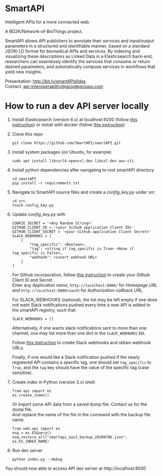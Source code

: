 # SmartAPI
Intelligent APIs for a more connected web.

A BD2K/Network-of-BioThings project.

SmartAPI allows API publishers to annotate their services and input/output parameters in a structured and identifiable manner, based on a standard JSON-LD format for biomedical APIs and services. By indexing and visualizing these descriptions as Linked Data in a Elasticsearch back-end, researchers can seamlessly identify the services that consume or return desired parameters, and automatically compose services in workflows that yield new insights.

Presentation: http://bit.ly/smartAPIslides  
Contact: api-interoperability@googlegroups.com  


# How to run a dev API server locally
1. Install Elasticsearch (version 6.x) at localhost:9200 (follow [this instruction](https://www.elastic.co/downloads/elasticsearch)) or install with docker (follow [this instruction](https://www.elastic.co/guide/en/elasticsearch/reference/current/docker.html))
2. Clone this repo
    ```
    git clone https://github.com/SmartAPI/smartAPI.git
    ````
3. Install system packages (on Ubuntu, for example)
    ```
    sudo apt install libcurl4-openssl-dev libssl-dev aws-cli
    ```
4. Install python dependencies after navigating to root smartAPI directory
    ```
    cd smartAPI
    pip install -r requirements.txt
    ```
5. Navigate to SmartAPI source files and create a *config_key.py* under *src*
    ```
    cd src
    touch config_key.py
    ```
6. Update *config_key.py* with
    ```
    COOKIE_SECRET = '<Any Random String>'
    GITHUB_CLIENT_ID = '<your Github application Client ID>'
    GITHUB_CLIENT_SECRET = '<your Github application Client Secret>'
    SLACK_WEBHOOKS = [
	    {
		    "tag_specific": <Boolean>, 
		    "tag": <string if tag_specific is True> <None if tag_specific is False>,
		    "webhook": <insert webhook URL> 
	    }
    ]
    ```
    For Github incorporation, follow [this instruction](https://developer.github.com/apps/building-oauth-apps/creating-an-oauth-app/) to create your Github Client ID and Secret.   
    Enter any _Application name_, `http://localhost:8000/` for _Homepage 
    URL_ and `http://localhost:8000/oauth` for _Authorization callback URL_.
    
    For SLACK_WEBHOOKS (optional), the list may be left empty if one does not want Slack notifications pushed every time a new API is added to the smartAPI registry, such that: 
    ```
    SLACK_WEBHOOKS = []
    ```
    Alternatively, if one wants slack notifications sent to more than one channel, one may list more than one dict in the ```SLACK_WEBHOOKS``` list.
    
    Follow [this instruction](https://slack.com/help/articles/115005265063-Incoming-Webhooks-for-Slack) to create Slack webhooks and obtain webhook URLs. 
    
    Finally, if one would like a Slack notification pushed if the newly registered API contains a specific tag, one should set ```tag_specific``` to ```True```, and the ```tag``` key should have the value of the specific tag (case sensitive). 
    
7. Create index in Python (version 3.x) shell:
    ```
    from api import es  
    es.create_index()
    ```
   Or import some API data from a saved dump file. Contact us for the dump file.  
   And replace the name of the file in the command with the backup file name.
    ```
    from web.api import es
    esq = es.ESQuery()
    esq.restore_all("smartapi_oas3_backup_20200706.json", es.ES_INDEX_NAME)
    ```
8. Run dev server
    ```
    python index.py --debug
    ```
You should now able to access API dev server at http://localhost:8000
